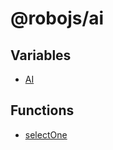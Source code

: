 # @robojs/ai

## Variables

- [AI](Variable.AI.md)

## Functions

- [selectOne](Function.selectOne.md)
